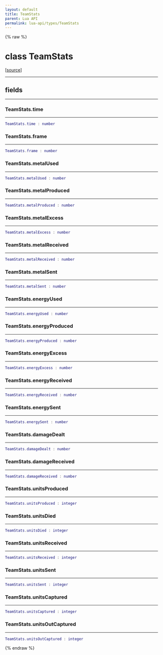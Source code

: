 ```yaml
---
layout: default
title: TeamStats
parent: Lua API
permalink: lua-api/types/TeamStats
---
```


{% raw %}

# class TeamStats





[<a href="https://github.com/beyond-all-reason/RecoilEngine/blob/b29554ca8a91605fa235eafe60ad740783359665/rts/Lua/LuaSyncedRead.cpp#L1977-L1999" target="_blank">source</a>]







---



## fields
---

### TeamStats.time
---
```lua
TeamStats.time : number
```










### TeamStats.frame
---
```lua
TeamStats.frame : number
```










### TeamStats.metalUsed
---
```lua
TeamStats.metalUsed : number
```










### TeamStats.metalProduced
---
```lua
TeamStats.metalProduced : number
```










### TeamStats.metalExcess
---
```lua
TeamStats.metalExcess : number
```










### TeamStats.metalReceived
---
```lua
TeamStats.metalReceived : number
```










### TeamStats.metalSent
---
```lua
TeamStats.metalSent : number
```










### TeamStats.energyUsed
---
```lua
TeamStats.energyUsed : number
```










### TeamStats.energyProduced
---
```lua
TeamStats.energyProduced : number
```










### TeamStats.energyExcess
---
```lua
TeamStats.energyExcess : number
```










### TeamStats.energyReceived
---
```lua
TeamStats.energyReceived : number
```










### TeamStats.energySent
---
```lua
TeamStats.energySent : number
```










### TeamStats.damageDealt
---
```lua
TeamStats.damageDealt : number
```










### TeamStats.damageReceived
---
```lua
TeamStats.damageReceived : number
```










### TeamStats.unitsProduced
---
```lua
TeamStats.unitsProduced : integer
```










### TeamStats.unitsDied
---
```lua
TeamStats.unitsDied : integer
```










### TeamStats.unitsReceived
---
```lua
TeamStats.unitsReceived : integer
```










### TeamStats.unitsSent
---
```lua
TeamStats.unitsSent : integer
```










### TeamStats.unitsCaptured
---
```lua
TeamStats.unitsCaptured : integer
```










### TeamStats.unitsOutCaptured
---
```lua
TeamStats.unitsOutCaptured : integer
```












{% endraw %}